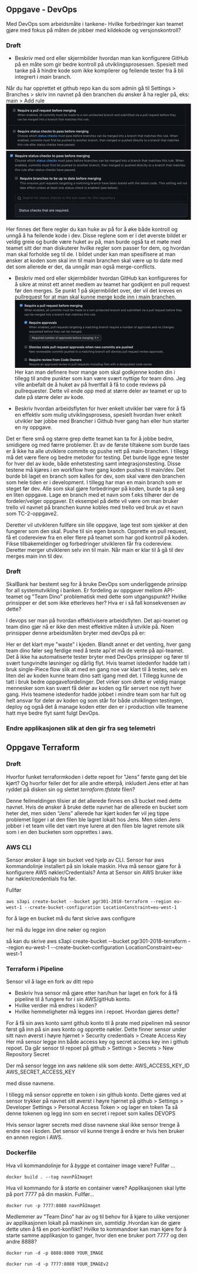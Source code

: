 ## Oppgave - DevOps

Med DevOps som arbeidsmåte i tankene- Hvilke forbedringer kan teamet gjøre med fokus på måten de jobber med kildekode og versjonskontroll?



### Drøft

* Beskriv med ord eller skjermbilder hvordan man kan konfigurere GitHub på en måte som gir bedre kontroll på utviklingsprosessen. Spesielt med tanke på å hindre kode som ikke kompilerer og feilende tester fra å bli integrert i _main_ branch.

Når du har opprettet et github repo kan du som admin gå til Settings > Branches > skriv inn navnet på den branchen du ønsker å ha regler på, eks: main > Add rule
![rules](Images/rules.png)
![rules-status](Images/rules_status.png)

Her finnes det flere regler du kan huke av på for å øke både kontroll og unngå å ha feilende kode i dev. Disse reglene som er i det øverste bildet er veldig greie og burde være huket av på, man burde også ta et møte med teamet sitt der man diskuterer hvilke regler som passer for dem, og hvordan man skal forholde seg til de.
I bildet under kan man spesifisere at man ønsker at koden som skal inn til main branchen skal være up to date med det som allerede er der, da unngår man også merge-conflicts.

* Beskriv med ord eller skjermbilder hvordan GitHub kan konfigureres for å sikre at minst ett annet medlem av teamet har godkjent en pull request før den merges.
Se punkt 1 på skjermbildet over, der vil det kreves en pullrequest for at man skal kunne merge kode inn i main branchen.
![rules_pr](Images/rules_pr.png)
Her kan man definere hvor mange som skal godkjenne koden din i tillegg til andre punkter som kan være svært nyttige for team dino. Jeg ville anbefalt de å huket av på hvertfall å få to code reviews på pullrequester. Dette vil ende opp med at større deler av teamet er up to date på større deler av kode.

* Beskriv hvordan arbeidsflyten for hver enkelt utvikler bør være for å få en effektiv som mulig utviklingsprosess, spesielt hvordan hver enkelt utvikler bør jobbe med Brancher i Github hver gang han eller hun starter en ny oppgave.

Det er flere små og større grep dette teamet kan ta for å jobbe bedre, smidigere og med færre problemer. Et av de første tiltakene som burde taes er å ikke ha alle utviklere commite og pushe rett på main-branchen. I tillegg må det være flere og bedre metoder for testing. Det burde ligge egne tester for hver del av kode, både enhetstesting samt integrasjonstesting. Disse testene må kjøres i en workflow hver gang koden pushes til main/dev. Det burde bli laget en branch som kalles for dev, som skal være den branchen som hele tiden er i development. I tillegg har man en main branch som er steget før dev. Alle som skal gjøre forbedringer på koden, burde ta på seg en liten oppgave. Lage en branch med et navn som f.eks tilhører der de fordeler/velger oppgaver. Et eksempel på dette vil være om man bruker trello vil navnet på branchen kunne kobles med trello ved bruk av et navn som TC-2-oppgave2.

Deretter vil utvikleren fullføre sin lille oppgave, lage test som sjekker at den fungerer som den skal. Pushe til sin egen branch. Opprette en pull request, få et codereview fra en eller flere på teamet som har god kontroll på koden. Fikse tilbakemeldinger og forbedringer utvikleren får fra codereview. Deretter merger utvikleren selv inn til main. Når main er klar til å gå til dev merges main inn til dev.

### Drøft

SkalBank har bestemt seg for å bruke DevOps som underliggende prinsipp for all systemutvikling i banken. Er fordeling av oppgaver mellom API-teamet og "Team Dino" problematisk med dette som utgangspunkt? Hvilke prinsipper er det som ikke etterleves her? Hva er i så fall konsekvensen av dette?

I devops ser man på hvordan effektivisere arbeidsflyten. Det api-teamet og team dino gjør nå er ikke den mest effektive måten å utvikle på. 
Noen prinsipper denne arbeidsmåten bryter med devOps på er:

Her er det klart mye "waste" i kjeden. Blandt annet er det venting, hver gang team dino føler seg ferdige med å teste api'et må de vente på api-teamet.
Det å ikke ha automatiserte tester bryter med DevOps prinsipper og fører til svært tungvindte løsninger og dårlig flyt. Hvis teamet istedenfor hadde tatt i bruk single-Piece flow slik at med en gang noe var klart til å testes, selv en liten del av koden kunne team dino satt igang med det. I Tillegg kunne de tatt i bruk bedre oppgavefordelinger. Det virker som dette er veldig mange mennesker som kan svært få deler av koden og får servert noe nytt hver gang. 
Hvis teamene istedenfor hadde jobbet i mindre team som har fult og helt ansvar for deler av koden og som står for både utviklingen testingen, deploy og også det å manage koden etter den er i production ville teamene hatt mye bedre flyt samt fulgt DevOps.

### Endre applikasjonen slik at den gir fra seg telemetri

## Oppgave Terraform

### Drøft

Hvorfor funket terraformkoden i dette repoet for "Jens" første gang det ble kjørt? Og hvorfor feiler det for alle andre etterpå, inkludert Jens etter at han ryddet på disken sin og slettet _terraform.tfstate_ filen?

Denne feilmeldingen tilsier at det allerede finnes en s3 bucket med dette navnet. Hvis de ønsker å bruke dette navnet har de allerede en bucket som heter det, men siden “Jens” allerede har kjørt koden før vil jeg tippe problemet ligger i at den filen ble lagret lokalt hos Jens. Men siden Jens jobber i et team ville det vært mye lurere at den filen ble lagret remote slik som i en den bucketen som opprettes i aws.

### AWS CLI

Sensor ønsker å lage sin bucket ved hjelp av CLI. Sensor har aws kommandolinje installert på sin lokale maskin. Hva må sensor gjøre for å konfigurere AWS nøkler/Credentials? Anta at Sensor sin AWS bruker ikke har nøkler/credentials fra før.

Fullfør
```
aws s3api create-bucket --bucket pgr301-2018-terraform --region eu-west-1 --create-bucket-configuration LocationConstraint=eu-west-1
```
for å lage en bucket må du først skrive
aws configure

her må du legge inn dine nøker og region

så kan du skrive
aws s3api create-bucket --bucket pgr301-2018-terraform --region eu-west-1 --create-bucket-configuration LocationConstraint=eu-west-1


### Terraform i Pipeline

Sensor vil å lage en fork av ditt repo

* Beskriv hva sensor må gjøre etter han/hun har laget en fork for å få pipeline til å fungere for i sin AWS/gitHub konto.
* Hvilke verdier må endres i koden?
* Hvilke hemmeligheter må legges inn i repoet. Hvordan gjøres dette?

For å få sin aws konto samt github konto til å prate med pipelinen må sesnor først gå inn på sin aws konto og opprette nøkler. Dette finner sensor under sitt navn øverst i høyre hjørnet > Security credentials > Create Access Key
Her må sensor legge inn både access key og secret access key inn i github repoet. Da går sensor til repoet på github > Settings > Secrets > New Repository Secret

Der må sensor legge inn aws nøklene slik som dette:
AWS_ACCESS_KEY_ID
AWS_SECRET_ACCESS_KEY

med disse navnene.

I tillegg må sensor opprette en token i sin github konto. Dette gjøres ved at sensor trykker på navnet sitt øverst i høyre hjørnet på github > Settings > Developer Settings > Personal Access Token > og lager en token
Ta så denne tokenen og legg inn som en secret i repoet som kalles
DEVOPS

Hvis sensor lagrer secrets med disse navnene skal ikke sensor trenge å endre noe i koden. Det sensor vil kunne trenge å endre er hvis hen bruker en annen region i AWS.

### Dockerfile

Hva vil kommandolinje for å _bygge_ et container image være? Fullfør ...

```shell
docker build . --tag navnPåImaget 
```

Hva vil kommando for å _starte_ en container være? Applikasjonen skal lytte på port 7777 på din maskin. Fullfør...

```shell
docker run -p 7777:8080 navnPåImaget
```

Medlemmer av "Team Dino" har av og til behov for å kjøre to ulike versjoner av applikasjonen lokalt på maskinen sin, _samtidig_ .Hvordan kan de gjøre dette uten å få en port-konflikt?  Hvilke to kommandoer kan man kjøre for å starte samme applikasjon to ganger, hvor den ene bruker port 7777 og den andre 8888?

```shell
docker run -d -p 8888:8080 YOUR_IMAGE
```

```shell
docker run -d -p 7777:8080 YOUR_IMAGEv2
```



 



